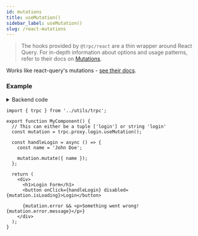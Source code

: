 ```yaml
---
id: mutations
title: useMutation()
sidebar_label: useMutation()
slug: /react-mutations
---
```


> The hooks provided by `@trpc/react` are a thin wrapper around React Query. For in-depth information about options and usage patterns, refer to their docs on [Mutations](https://react-query.tanstack.com/guides/mutations).

Works like react-query's mutations - [see their docs](https://react-query.tanstack.com/guides/mutations).

### Example

<details><summary>Backend code</summary>

```tsx title='server/routers/_app.ts'
import { trpc as t } from '@trpc/server'
import { z } from 'zod';

export const appRouter = t.router({
  // Create procedure at path 'login'
  // The syntax is identical to creating queries
  login: t
    .procedure
    // using zod schema to validate and infer input values
    .input( 
      z.object({
        name: z.string(),
      })
    )
    .mutation(({ input }) => (
      // Here some login stuff would happen
      return {
        user: {
          name: input.name,
          role: 'ADMIN'
        },
      };
     ))
})
```

</details>

```tsx
import { trpc } from '../utils/trpc';

export function MyComponent() {
  // This can either be a tuple ['login'] or string 'login'
  const mutation = trpc.proxy.login.useMutation();

  const handleLogin = async () => {
    const name = 'John Doe';

    mutation.mutate({ name });
  };

  return (
    <div>
      <h1>Login Form</h1>
      <button onClick={handleLogin} disabled={mutation.isLoading}>Login</button>

      {mutation.error && <p>Something went wrong! {mutation.error.message}</p>}
    </div>
  );
}
```

